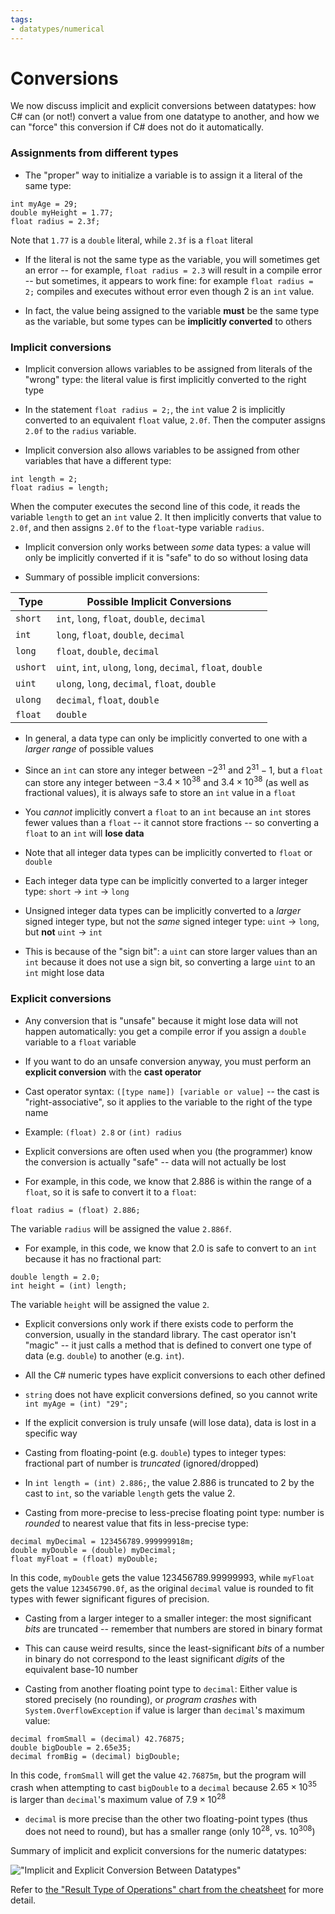 ```yaml
---
tags:
- datatypes/numerical
---
```


# Conversions

We now discuss implicit and explicit conversions between datatypes: how C# can (or not!) convert a value from one datatype to another, and how we can "force" this conversion if C# does not do it automatically.

### Assignments from different types

- The "proper" way to initialize a variable is to assign it a literal of the same type:

```
int myAge = 29;
double myHeight = 1.77;
float radius = 2.3f;
```

Note that `1.77` is a `double` literal, while `2.3f` is a `float` literal

- If the literal is not the same type as the variable, you will sometimes get an error -- for example, `float radius = 2.3` will result in a compile error -- but sometimes, it appears to work fine: for example `float radius = 2;` compiles and executes without error even though 2 is an `int` value.

- In fact, the value being assigned to the variable **must** be the same type as the variable, but some types can be **implicitly converted** to others

### Implicit conversions

- Implicit conversion allows variables to be assigned from literals of the "wrong" type: the literal value is first implicitly converted to the right type

- In the statement `float radius = 2;`, the `int` value 2 is implicitly converted to an equivalent `float` value, `2.0f`. Then the computer assigns `2.0f` to the `radius` variable.

- Implicit conversion also allows variables to be assigned from other variables that have a different type:

```
int length = 2;
float radius = length;
```

When the computer executes the second line of this code, it reads the variable `length` to get an `int` value 2. It then implicitly converts that value to `2.0f`, and then assigns `2.0f` to the `float`-type variable `radius`.

- Implicit conversion only works between *some* data types: a value will only be implicitly converted if it is "safe" to do so without losing data

- Summary of possible implicit conversions:

| Type     | Possible Implicit Conversions                               |
| -------- | --------------------------                                  |
| `short`  | `int`, `long`, `float`, `double`, `decimal`                 |
| `int`    | `long`, `float`, `double`, `decimal`                        |
| `long`   | `float`, `double`, `decimal`                                |
| `ushort` | `uint`, `int`, `ulong`, `long`, `decimal`, `float`, `double`|
| `uint`   | `ulong`, `long`, `decimal`, `float`, `double`               |
| `ulong`  | `decimal`, `float`, `double`                                |
| `float`  | `double`                                                    |

- In general, a data type can only be implicitly converted to one with a *larger range* of possible values

- Since an `int` can store any integer between $-2^{31}$ and $2^{31}-1$, but a `float` can store any integer between $-3.4 \times 10^{38}$ and $3.4 \times 10^{38}$ (as well as fractional values), it is always safe to store an `int` value in a `float`

- You *cannot* implicitly convert a `float` to an `int` because an `int` stores fewer values than a `float` -- it cannot store fractions -- so converting a `float` to an `int` will **lose data**

- Note that all integer data types can be implicitly converted to `float` or `double`

- Each integer data type can be implicitly converted to a larger integer type: `short` $\rightarrow$ `int` $\rightarrow$ `long`

- Unsigned integer data types can be implicitly converted to a *larger* signed integer type, but not the *same* signed integer type: `uint` $\rightarrow$ `long`, but **not** `uint` $\rightarrow$ `int`

- This is because of the "sign bit": a `uint` can store larger values than an `int` because it does not use a sign bit, so converting a large `uint` to an `int` might lose data

### Explicit conversions

- Any conversion that is "unsafe" because it might lose data will not happen automatically: you get a compile error if you assign a `double` variable to a `float` variable

- If you want to do an unsafe conversion anyway, you must perform an **explicit conversion** with the **cast operator**

- Cast operator syntax: `([type name]) [variable or value]` -- the cast is "right-associative", so it applies to the variable to the right of the type name

- Example: `(float) 2.8` or `(int) radius`

- Explicit conversions are often used when you (the programmer) know the conversion is actually "safe" -- data will not actually be lost

- For example, in this code, we know that 2.886 is within the range of a `float`, so it is safe to convert it to a `float`:

```
float radius = (float) 2.886;
```

The variable `radius` will be assigned the value `2.886f`.

- For example, in this code, we know that 2.0 is safe to convert to an `int` because it has no fractional part:

```
double length = 2.0;
int height = (int) length;
```

The variable `height` will be assigned the value `2`.

- Explicit conversions only work if there exists code to perform the conversion, usually in the standard library. The cast operator isn't "magic" -- it just calls a method that is defined to convert one type of data (e.g. `double`) to another (e.g. `int`).
- All the C# numeric types have explicit conversions to each other defined
- `string` does not have explicit conversions defined, so you cannot write `int myAge = (int) "29";`

- If the explicit conversion is truly unsafe (will lose data), data is lost in a specific way

- Casting from floating-point (e.g. `double`) types to integer types: fractional part of number is *truncated* (ignored/dropped)

- In `int length = (int) 2.886;`, the value 2.886 is truncated to 2 by the cast to `int`, so the variable `length` gets the value 2.

- Casting from more-precise to less-precise floating point type: number is *rounded* to nearest value that fits in less-precise type:

```
decimal myDecimal = 123456789.999999918m;
double myDouble = (double) myDecimal;
float myFloat = (float) myDouble;
```

In this code, `myDouble` gets the value 123456789.99999993, while `myFloat` gets the value `123456790.0f`, as the original `decimal` value is rounded to fit types with fewer significant figures of precision.

- Casting from a larger integer to a smaller integer: the most significant *bits* are truncated -- remember that numbers are stored in binary format

- This can cause weird results, since the least-significant *bits* of a number in binary do not correspond to the least significant *digits* of the equivalent base-10 number

- Casting from another floating point type to `decimal`: Either value is stored precisely (no rounding), or *program crashes* with `System.OverflowException` if value is larger than `decimal`'s maximum value:

```
decimal fromSmall = (decimal) 42.76875;
double bigDouble = 2.65e35;
decimal fromBig = (decimal) bigDouble;
```

In this code, `fromSmall` will get the value `42.76875m`, but the program will crash when attempting to cast `bigDouble` to a `decimal` because $2.65 \times 10^{35}$ is larger than `decimal`'s maximum value of $7.9 \times 10^{28}$

- `decimal` is more precise than the other two floating-point types (thus does not need to round), but has a smaller range (only $10^{28}$, vs. $10^{308}$)

Summary of implicit and explicit conversions for the numeric datatypes:

!["Implicit and Explicit Conversion Between Datatypes"](img/conversions)

Refer to [the "Result Type of Operations" chart from the cheatsheet](./docs/programming_and_computer_usage/datatypes_in_csharp) for more detail.
